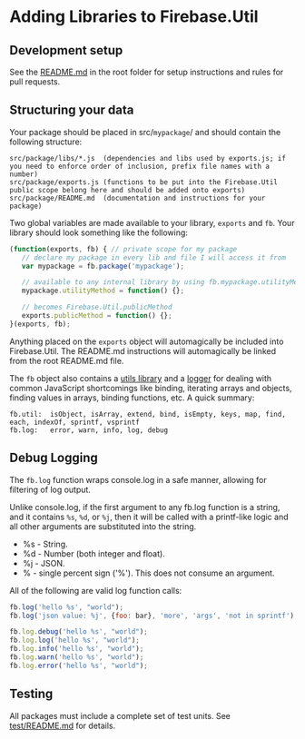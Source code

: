 
# Adding Libraries to Firebase.Util

## Development setup

See the [README.md](../README.md) in the root folder for setup instructions and rules for pull requests.

## Structuring your data

Your package should be placed in src/`mypackage`/ and should contain the following structure:

    src/package/libs/*.js  (dependencies and libs used by exports.js; if you need to enforce order of inclusion, prefix file names with a number)
    src/package/exports.js (functions to be put into the Firebase.Util public scope belong here and should be added onto exports)
    src/package/README.md  (documentation and instructions for your package)

Two global variables are made available to your library, `exports` and `fb`. Your library should look something like the following:

```javascript
(function(exports, fb) { // private scope for my package
   // declare my package in every lib and file I will access it from
   var mypackage = fb.package('mypackage');

   // available to any internal library by using fb.mypackage.utilityMethod
   mypackage.utilityMethod = function() {};

   // becomes Firebase.Util.publicMethod
   exports.publicMethod = function() {};
}(exports, fb);
```

Anything placed on the `exports` object will automagically be included into Firebase.Util. The README.md
instructions will automagically be linked from the root README.md file.

The `fb` object also contains a [utils library](global/util.js) and a [logger](global/logger.js) for dealing with common JavaScript shortcomings
like binding, iterating arrays and objects, finding values in arrays, binding functions, etc. A quick summary:

    fb.util:  isObject, isArray, extend, bind, isEmpty, keys, map, find, each, indexOf, sprintf, vsprintf
    fb.log:   error, warn, info, log, debug

## Debug Logging

The `fb.log` function wraps console.log in a safe manner, allowing for filtering of log output.

Unlike console.log, if the first argument to any fb.log function is a string, and it contains `%s`, `%d`, or `%j`, then it will
be called with a printf-like logic and all other arguments are substituted into the string.

   -  %s - String.
   -  %d - Number (both integer and float).
   -  %j - JSON.
   -  % - single percent sign ('%'). This does not consume an argument.

All of the following are valid log function calls:

```javascript
fb.log('hello %s', "world");
fb.log('json value: %j', {foo: bar}, 'more', 'args', 'not in sprintf');  // additional args are sent directly to console

fb.log.debug('hello %s', "world");
fb.log.log('hello %s', "world");
fb.log.info('hello %s', "world");
fb.log.warn('hello %s', "world");
fb.log.error('hello %s', "world");
```

## Testing

All packages must include a complete set of test units. See [test/README.md](../test/README.md) for details.


